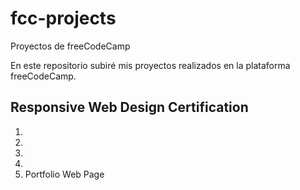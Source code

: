# fcc-projects
Proyectos de freeCodeCamp

En este repositorio subiré mis proyectos realizados en la plataforma freeCodeCamp.
## Responsive Web Design Certification
1. 
2. 
3. 
4. 
5. Portfolio Web Page
